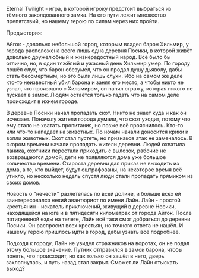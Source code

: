   Eternal Twilight - игра, в которой игроку предстоит выбраться из тёмного заколдованного замка. На его пути лежит множество препятствий, 
но нашему герою по силам через них пройти.

Предыстория:

  Айгок - довольно небольшой город, которым владел барон Хильмир, у города расположена всего лишь одна деревня Посики, в которой живёт 
довольно дружелюбный и жизнерадостный народ. Всё было бы отлично, но, в один тяжёлый и ужасный день Хильмир умер. По городу пошёл 
слух, что барон обезумел, что он продал душу дьяволу, дабы стать бессмертным, но это были лишь слухи. Ибо на самом же деле кто-то 
неизвестный убил барона и занял его место, а чтобы никто не узнал, что произошло с Хильмиром, он нанял стражу, которая никого не 
пускает в замок. Людям остаётся только гадать что на самом деле происходит в ихнем городе.

  В деревне Посики начал пропадать скот.  Никто не знает куда и как он исчезает. Поначалу жители города думали, что скот уходит, потому
что ему стало не хватать пропитания, но позже всё прояснилось. Кто-то или что-то нападает на животных. По ночам начали доносится 
крики и вопли животных. Скот стал пустеть, но признаков атак не замечалось. В скором времени начали пропадать жители деревни. Людей 
охватила паника, охотники перестали приходить с вылозок, рабочие не возвращаются домой, дети не появляются дома уже большое количество 
времени. Староста деревни дал приказ не выходить из дома, а те, кто выйдет, будут оштрафованы, на некоторое время всё утихло, но 
несколько недель спустя люди стали пропадать прямиком из своих домов.

  Новость о "нечести" разлетелась по всей долине, и больше всех ей заинтересовался некий авантюрист по имени Лайн. Лайн - простой 
крестьянин - искатель приключений, живущий в деревне Несики, находящейся на юге и в пятидесяти километрах от города Айгок. После 
пятидневной езды на телеге, Лайн всё таки смог добраться до деревни Посики. Он распросил всех крестьян, но точного ответа не нашёл. 
И нашему герою пришлось идти в город, дабы узнать всё подробнее.

  Подходя к городу, Лайн не увидел стражников на воротах, он не подал этому большое значение. Путник отправился в замок барона, чтобы 
понять, что происходит, но как только он зашёл в него, дверь захлопнулась, и путь назад стал закрыт. Сможет ли Лайн отыскать выход?
